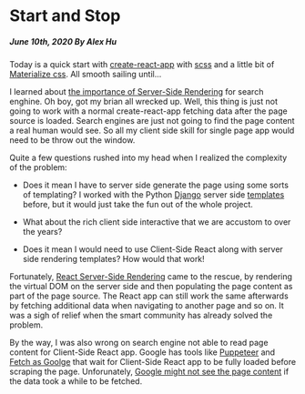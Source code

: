 # Start and Stop

##### June 10th, 2020 By Alex Hu

Today is a quick start with [create-react-app](https://github.com/facebook/create-react-app)
with [scss](https://sass-lang.com/) and a little bit of [Materialize css](https://materializecss.com/).
All smooth sailing until...

I learned about [the importance of Server-Side Rendering](https://stackonfire.com/scraping-server-side-rendered-react-apps/)
for search enghine. Oh boy, got my brian all wrecked up. Well, this thing is just not going to work with a normal
create-react-app fetching data after the page source is loaded. Search engines are just not going to find the page content
a real human would see. So all my client side skill for single page app would need to be throw out the window.

Quite a few questions rushed into my head when I realized the complexity of the problem:

 * Does it mean I have to server side generate the page using some sorts of templating? I worked with the Python
[Django](https://www.djangoproject.com/) server side [templates](https://docs.djangoproject.com/en/3.0/topics/templates/)
before, but it would just take the fun out of the whole project.

 * What about the rich client side interactive that we are accustom to over the years?

 * Does it mean I would need to use Client-Side React along with server side rendering templates? How would that work!

Fortunately, [React Server-Side Rendering](https://www.digitalocean.com/community/tutorials/react-server-side-rendering)
came to the rescue, by rendering the virtual DOM on the server side and then populating the page content as part of the page source.
The React app can still work the same afterwards by fetching additional data when navigating to another page and so on.
It was a sigh of relief when the smart community has already solved the problem.

By the way, I was also wrong on search engine not able to read page content for Client-Side React app. Google has tools like
[Puppeteer](https://developers.google.com/web/tools/puppeteer/) and [Fetch as Goolge](https://www.javascriptstuff.com/react-seo/)
that wait for Client-Side React app to be fully loaded before scraping the page. Unforunately,
[Google might not see the page content](https://blog.pusher.com/seo-react-fetch-as-google/) if the data took a while to be fetched.
